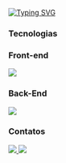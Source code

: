 

 [![Typing SVG](https://readme-typing-svg.herokuapp.com?font=Fira+Code&pause=1000&width=435&lines=Oi!+Meu+Nome+é+Lucas+%F0%9F%96%96)](https://git.io/typing-svg)

<div>
  <h3 > Tecnologias </h3>
   <h3 > Front-end </h3>
 <p>
  <a href="https://skillicons.dev"> <img src="https://skillicons.dev/icons?i=html,css,js,react,bootstrap"></a></p>

  <h3 > Back-End </h3>
 <p> <a href="https://skillicons.dev"> <img src="https://skillicons.dev/icons?i=nodejs,php,git,mysql,postgres,postman"/></a></p>
</div>

<div>
 <h3 > Contatos </h3>
  <a href="https://www.linkedin.com/in/lucas-vicente-564244174/" tang="_blank"> <img src = "https://img.shields.io/badge/LinkedIn-0077B5?style=for-the-badge&logo=linkedin&logoColor=white" target ="_blank" > </img>  </a>
   <a href="" tang="_blank"> <img src = "https://img.shields.io/badge/Portifolio-0077B5?style=for-the-badge&logo=&logoColor=white" target ="_blank" </img>  </a>
 </div>
